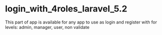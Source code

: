 # login_with_4roles_laravel_5.2
This part of app is available for any app to use as login and register with for levels: admin, manager, user, non validate
